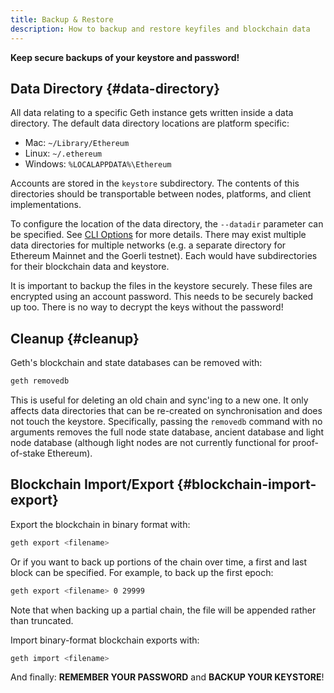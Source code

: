 ```yaml
---
title: Backup & Restore
description: How to backup and restore keyfiles and blockchain data
---
```


**Keep secure backups of your keystore and password!**

## Data Directory {#data-directory}

All data relating to a specific Geth instance gets written inside a data directory. The default data directory locations are platform specific:

- Mac: `~/Library/Ethereum`
- Linux: `~/.ethereum`
- Windows: `%LOCALAPPDATA%\Ethereum`

Accounts are stored in the `keystore` subdirectory. The contents of this directories should be transportable between nodes, platforms, and client implementations.

To configure the location of the data directory, the `--datadir` parameter can be specified. See [CLI Options](/docs/fundamentals/command-line-options) for more details. There may exist multiple data directories for multiple networks (e.g. a separate directory for Ethereum Mainnet and the Goerli testnet). Each would have subdirectories for their blockchain data and keystore.

It is important to backup the files in the keystore securely. These files are encrypted using an account password. This needs to be securely backed up too. There is no way to decrypt the keys without the password!

## Cleanup {#cleanup}

Geth's blockchain and state databases can be removed with:

```sh
geth removedb
```

This is useful for deleting an old chain and sync'ing to a new one. It only affects data directories that can be re-created on synchronisation and does not touch the keystore. Specifically, passing the `removedb` command with no arguments removes the full node state database, ancient database and light node database (although light nodes are not currently functional for proof-of-stake Ethereum).

## Blockchain Import/Export {#blockchain-import-export}

Export the blockchain in binary format with:

```sh
geth export <filename>
```

Or if you want to back up portions of the chain over time, a first and last block can be specified. For example, to back up the first epoch:

```sh
geth export <filename> 0 29999
```

Note that when backing up a partial chain, the file will be appended rather than truncated.

Import binary-format blockchain exports with:

```sh
geth import <filename>
```

And finally: **REMEMBER YOUR PASSWORD** and **BACKUP YOUR KEYSTORE**!
